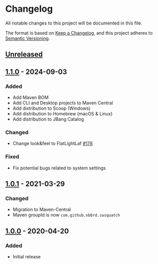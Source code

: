 # Changelog

All notable changes to this project will be documented in this file.

The format is based on [Keep a Changelog](https://keepachangelog.com/en/1.0.0/), and this project adheres
to [Semantic Versioning](https://semver.org/spec/v2.0.0.html).

## [Unreleased]

## [1.1.0] - 2024-09-03

### Added

- Add Maven BOM
- Add CLI and Desktop projects to Maven Central
- Add distribution to Scoop (Windows)
- Add distribution to Homebrew (macOS & Linux)
- Add distribution to JBang Catalog

### Changed

- Change look&feel to FlatLightLaf [#178](https://github.com/nbbrd/sasquatch/issues/178)

### Fixed

- Fix potential bugs related to system settings

## [1.0.1] - 2021-03-29

### Changed

- Migration to Maven-Central
- Maven groupId is now `com.github.nbbrd.sasquatch`

## [1.0.0] - 2020-04-20

### Added

- Initial release

[Unreleased]: https://github.com/nbbrd/sasquatch/compare/v1.1.0...HEAD
[1.1.0]: https://github.com/nbbrd/sasquatch/compare/v1.0.1...v1.1.0
[1.0.1]: https://github.com/nbbrd/sasquatch/compare/v1.0.0...v1.0.1
[1.0.0]: https://github.com/nbbrd/sasquatch/releases/tag/v1.0.0
